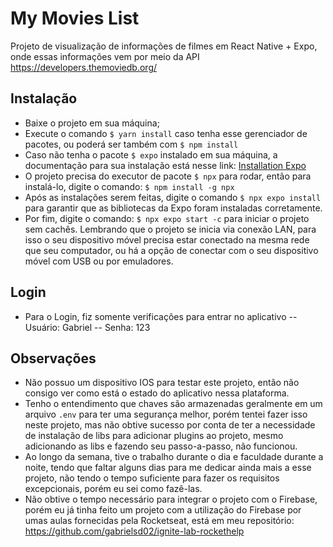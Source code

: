 # My Movies List
Projeto de visualização de informações de filmes em React Native + Expo, onde essas informações vem por meio da API https://developers.themoviedb.org/ 

## Instalação
- Baixe o projeto em sua máquina;
- Execute o comando `$ yarn install` caso tenha esse gerenciador de pacotes, ou poderá ser também com `$ npm install`
- Caso não tenha o pacote `$ expo` instalado em sua máquina, a documentação para sua instalação está nesse link: [Installation Expo](https://docs.expo.dev/get-started/installation/)
- O projeto precisa do executor de pacote `$ npx` para rodar, então para instalá-lo, digite o comando: `$ npm install -g npx`
- Após as instalações serem feitas, digite o comando `$ npx expo install` para garantir que as bibliotecas da Expo foram instaladas corretamente.
- Por fim, digite o comando: `$ npx expo start -c` para iniciar o projeto sem cachês. Lembrando que o projeto se inicia via conexão LAN, para isso o seu dispositivo móvel precisa estar conectado na mesma rede que seu computador, ou há a opção de conectar com o seu dispositivo móvel com USB ou por emuladores. 

## Login
- Para o Login, fiz somente verificações para entrar no aplicativo
-- Usuário: Gabriel
-- Senha: 123

## Observações
- Não possuo um dispositivo IOS para testar este projeto, então não consigo ver como está o estado do aplicativo nessa plataforma.
- Tenho o entendimento que chaves são armazenadas geralmente em um arquivo `.env` para ter uma segurança melhor, porém tentei fazer isso neste projeto, mas não obtive sucesso por conta de ter a necessidade de instalação de libs para adicionar plugins ao projeto, mesmo adicionando as libs e fazendo seu passo-a-passo, não funcionou. 
- Ao longo da semana, tive o trabalho durante o dia e faculdade durante a noite, tendo que faltar alguns dias para me dedicar ainda mais a esse projeto, não tendo o tempo suficiente para fazer os requisitos excepcionais, porém eu sei como fazê-las.
- Não obtive o tempo necessário para integrar o projeto com o Firebase, porém eu já tinha feito um projeto com a utilização do Firebase por umas aulas fornecidas pela Rocketseat, está em meu repositório: https://github.com/gabrielsd02/ignite-lab-rockethelp

